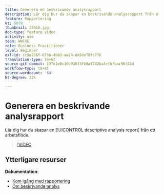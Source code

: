 ```yaml
---
title: Generera en beskrivande analysrapport
description: Lär dig hur du skapar en beskrivande analysrapport från ett arbetsflöde i Adobe Campaign Classic.
feature: Rapportering
kt: 5079
thumbnail: 35616.jpg
doc-type: feature video
activity: use
team: WWFRE
role: Business Practitioner
level: Beginner
exl-id: cc9e256f-67bb-4bb3-aa24-da5de70fc776
translation-type: tm+mt
source-git-commit: 137d1e0c36d038f3fb8a4742bafef6fbac96f41d
workflow-type: tm+mt
source-wordcount: '64'
ht-degree: 32%

---
```


# Generera en beskrivande analysrapport

Lär dig hur du skapar en [!UICONTROL descriptive analysis report] från ett arbetsflöde.

>[!VIDEO](https://video.tv.adobe.com/v/35616?quality=12)

## Ytterligare resurser

**Dokumentation:**

* [Kom igång med rapportering](https://docs.adobe.com/content/help/en/campaign-classic/using/reporting/reporting-in-adobe-campaign/about-adobe-campaign-reporting-tools.html)
* [Om beskrivande analys](https://docs.adobe.com/content/help/en/campaign-classic/using/reporting/analyzing-populations/about-descriptive-analysis.html)
